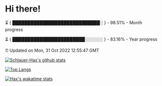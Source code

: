 # Hi there!

⏳ { █████████████████████████████░ } - 98.51% - Month progress

⏳ { ████████████████████████░░░░░░ } - 83.16% - Year progress

⏰ Updated on Mon, 31 Oct 2022 12:55:47 GMT


[![Schlauer-Hax's github stats](https://github-readme-stats.vercel.app/api?username=Schlauer-Hax&show_icons=true&theme=dark&count_private=true)](https://github.com/Schlauer-Hax)


[![Top Langs](https://github-readme-stats.vercel.app/api/top-langs/?username=Schlauer-Hax&layout=compact&theme=dark)](https://github.com/Schlauer-Hax?tab=repositories)


[![Hax's wakatime stats](https://github-readme-stats.vercel.app/api/wakatime?username=Hax&theme=dark)](https://wakatime.com/@Hax)


